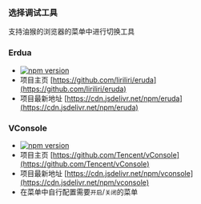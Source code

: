 ### 选择调试工具

支持油猴的浏览器的菜单中进行切换工具

### Erdua

- [![npm version](https://img.shields.io/npm/v/eruda?style=flat-square)](https://www.npmjs.com/package/erdua)
- 项目主页
[https://github.com/liriliri/eruda](https://github.com/liriliri/eruda)
- 项目最新地址
[https://cdn.jsdelivr.net/npm/eruda](https://cdn.jsdelivr.net/npm/eruda)

### VConsole

- [![npm version](https://img.shields.io/npm/v/vconsole/latest.svg)](https://www.npmjs.com/package/vconsole)
- 项目主页
[https://github.com/Tencent/vConsole](https://github.com/Tencent/vConsole)
- 项目最新地址
[https://cdn.jsdelivr.net/npm/vconsole](https://cdn.jsdelivr.net/npm/vconsole)
- 在菜单中自行配置需要`开启`/`关闭`的菜单